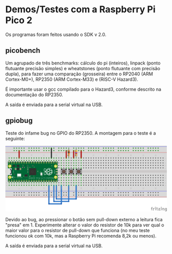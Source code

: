 # Demos/Testes com a Raspberry Pi Pico 2

Os programas foram feitos usando o SDK v 2.0. 

## picobench

Um agrupado de três benchmarks: cálculo do pi (inteiros),  linpack (ponto flutuante precisão simples) e wheatstones (ponto flutuante com precisão dupla), para fazer uma comparação (grosseira) entre o RP2040 (ARM Cortex-M0+), RP2350 (ARM Cortex-M33) e (RISC-V Hazard3).

É importante usar o gcc compilado para o Hazard3, conforme descrito na documentação do RP2350.

A saída é enviada para a serial virtual na USB.

## gpiobug

Teste do infame bug no GPIO do RP2350. A montagem para o teste é a seguinte:

![Montagem](./gpiobug/gpiobug.png)

Devido ao bug, ao pressionar o botão sem pull-down externo a leitura fica "presa" em 1. Experimente alterar o valor do resistor de 10k para ver qual o maior valor para o resistor de pull-down que funciona (no meu teste funcionou ok com 10k, mas a Raspberry Pi recomenda 8,2k ou menos).

A saída é enviada para a serial virtual na USB.

